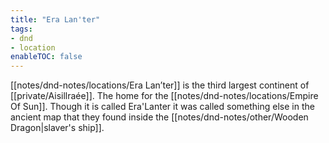 ```yaml
---
title: "Era Lan'ter"
tags:
- dnd
- location
enableTOC: false
---
```


[[notes/dnd-notes/locations/Era Lan’ter]] is the third largest continent of [[private/Aisillraée]]. The home for the [[notes/dnd-notes/locations/Empire Of Sun]]. Though it is called Era'Lanter it was called something else in the ancient map that they found inside the [[notes/dnd-notes/other/Wooden Dragon|slaver's ship]]. 